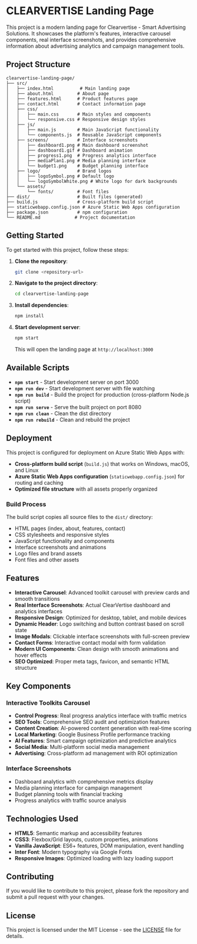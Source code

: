 # CLEARVERTISE Landing Page

This project is a modern landing page for Clearvertise - Smart Advertising Solutions. It showcases the platform's features, interactive carousel components, real interface screenshots, and provides comprehensive information about advertising analytics and campaign management tools.

## Project Structure

```
clearvertise-landing-page/
├── src/
│   ├── index.html          # Main landing page
│   ├── about.html         # About page
│   ├── features.html      # Product features page  
│   ├── contact.html       # Contact information page
│   ├── css/
│   │   ├── main.css       # Main styles and components
│   │   └── responsive.css # Responsive design styles
│   ├── js/
│   │   ├── main.js        # Main JavaScript functionality
│   │   └── components.js  # Reusable JavaScript components
│   ├── screens/           # Interface screenshots
│   │   ├── dashboard1.png # Main dashboard screenshot
│   │   ├── dashboard1.gif # Dashboard animation
│   │   ├── progress1.png  # Progress analytics interface
│   │   ├── mediaPlan1.png # Media planning interface
│   │   └── budget1.png    # Budget planning interface
│   ├── logo/              # Brand logos
│   │   ├── logoSymbol.png # Default logo
│   │   └── logoSymbolWhite.png # White logo for dark backgrounds
│   └── assets/
│       └── fonts/         # Font files
├── dist/                  # Built files (generated)
├── build.js               # Cross-platform build script
├── staticwebapp.config.json # Azure Static Web Apps configuration
├── package.json           # npm configuration
└── README.md             # Project documentation
```

## Getting Started

To get started with this project, follow these steps:

1. **Clone the repository**:
   ```bash
   git clone <repository-url>
   ```

2. **Navigate to the project directory**:
   ```bash
   cd clearvertise-landing-page
   ```

3. **Install dependencies**:
   ```bash
   npm install
   ```

4. **Start development server**:
   ```bash
   npm start
   ```
   This will open the landing page at `http://localhost:3000`

## Available Scripts

- **`npm start`** - Start development server on port 3000
- **`npm run dev`** - Start development server with file watching
- **`npm run build`** - Build the project for production (cross-platform Node.js script)
- **`npm run serve`** - Serve the built project on port 8080
- **`npm run clean`** - Clean the dist directory
- **`npm run rebuild`** - Clean and rebuild the project

## Deployment

This project is configured for deployment on Azure Static Web Apps with:

- **Cross-platform build script** (`build.js`) that works on Windows, macOS, and Linux
- **Azure Static Web Apps configuration** (`staticwebapp.config.json`) for routing and caching
- **Optimized file structure** with all assets properly organized

### Build Process
The build script copies all source files to the `dist/` directory:
- HTML pages (index, about, features, contact)
- CSS stylesheets and responsive styles
- JavaScript functionality and components  
- Interface screenshots and animations
- Logo files and brand assets
- Font files and other assets

## Features

- **Interactive Carousel**: Advanced toolkit carousel with preview cards and smooth transitions
- **Real Interface Screenshots**: Actual ClearVertise dashboard and analytics interfaces
- **Responsive Design**: Optimized for desktop, tablet, and mobile devices
- **Dynamic Header**: Logo switching and button contrast based on scroll state  
- **Image Modals**: Clickable interface screenshots with full-screen preview
- **Contact Forms**: Interactive contact modal with form validation
- **Modern UI Components**: Clean design with smooth animations and hover effects
- **SEO Optimized**: Proper meta tags, favicon, and semantic HTML structure

## Key Components

### Interactive Toolkits Carousel
- **Control Progress**: Real progress analytics interface with traffic metrics
- **SEO Tools**: Comprehensive SEO audit and optimization features
- **Content Creation**: AI-powered content generation with real-time scoring
- **Local Marketing**: Google Business Profile performance tracking
- **AI Features**: Smart campaign optimization and predictive analytics
- **Social Media**: Multi-platform social media management
- **Advertising**: Cross-platform ad management with ROI optimization

### Interface Screenshots
- Dashboard analytics with comprehensive metrics display
- Media planning interface for campaign management
- Budget planning tools with financial tracking
- Progress analytics with traffic source analysis

## Technologies Used

- **HTML5**: Semantic markup and accessibility features
- **CSS3**: Flexbox/Grid layouts, custom properties, animations
- **Vanilla JavaScript**: ES6+ features, DOM manipulation, event handling
- **Inter Font**: Modern typography via Google Fonts
- **Responsive Images**: Optimized loading with lazy loading support

## Contributing

If you would like to contribute to this project, please fork the repository and submit a pull request with your changes.

## License

This project is licensed under the MIT License - see the [LICENSE](LICENSE) file for details.